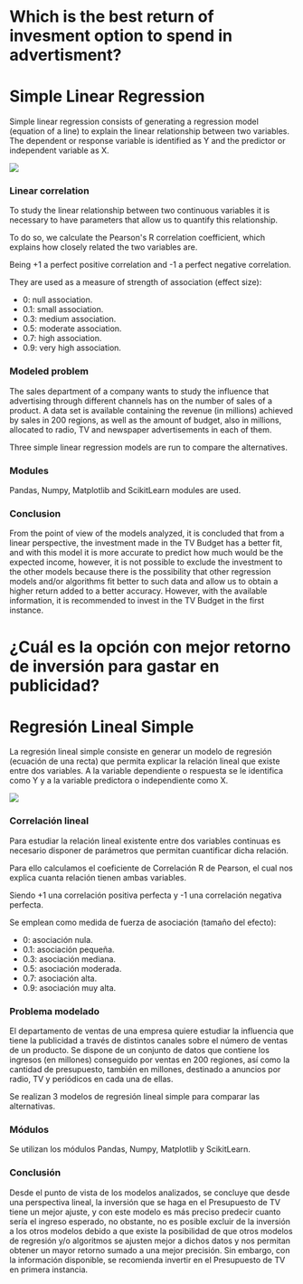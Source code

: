 # Which is the best return of invesment option to spend in advertisment?

# Simple Linear Regression

Simple linear regression consists of generating a regression model (equation of a line) to explain the linear relationship between two variables. The dependent or response variable is identified as Y and the predictor or independent variable as X.

![](https://i.imgur.com/r0WJWB8.png)

### Linear correlation

To study the linear relationship between two continuous variables it is necessary to have parameters that allow us to quantify this relationship.

To do so, we calculate the Pearson's R correlation coefficient, which explains how closely related the two variables are.

Being +1 a perfect positive correlation and -1 a perfect negative correlation.

They are used as a measure of strength of association (effect size):

* 0: null association.
* 0.1: small association.
* 0.3: medium association.
* 0.5: moderate association.
* 0.7: high association.
* 0.9: very high association.

### Modeled problem

The sales department of a company wants to study the influence that advertising through different channels has on the number of sales of a product. A data set is available containing the revenue (in millions) achieved by sales in 200 regions, as well as the amount of budget, also in millions, allocated to radio, TV and newspaper advertisements in each of them.

Three simple linear regression models are run to compare the alternatives.

### Modules
Pandas, Numpy, Matplotlib and ScikitLearn modules are used.

### Conclusion
From the point of view of the models analyzed, it is concluded that from a linear perspective, the investment made in the TV Budget has a better fit, and with this model it is more accurate to predict how much would be the expected income, however, it is not possible to exclude the investment to the other models because there is the possibility that other regression models and/or algorithms fit better to such data and allow us to obtain a higher return added to a better accuracy.
However, with the available information, it is recommended to invest in the TV Budget in the first instance.

# ¿Cuál es la opción con mejor retorno de inversión para gastar en publicidad?

# Regresión Lineal Simple

La regresión lineal simple consiste en generar un modelo de regresión (ecuación de una recta) que permita explicar la relación lineal que existe entre dos variables. A la variable dependiente o respuesta se le identifica como Y y a la variable predictora o independiente como X.

![](https://i.imgur.com/r0WJWB8.png)

### Correlación lineal

Para estudiar la relación lineal existente entre dos variables continuas es necesario disponer de parámetros que permitan cuantificar dicha relación.

Para ello calculamos el coeficiente de Correlación R de Pearson, el cual nos explica cuanta relación tienen ambas variables.

Siendo +1 una correlación positiva perfecta y -1 una correlación negativa perfecta.

Se emplean como medida de fuerza de asociación (tamaño del efecto):

*   0: asociación nula.
*   0.1: asociación pequeña.
*   0.3: asociación mediana.
*   0.5: asociación moderada.
*   0.7: asociación alta.
*   0.9: asociación muy alta.

### Problema modelado

El departamento de ventas de una empresa quiere estudiar la influencia que tiene la publicidad a través de distintos canales sobre el número de ventas de un producto. Se dispone de un conjunto de datos que contiene los ingresos (en millones) conseguido por ventas en 200 regiones, así como la cantidad de presupuesto, también en millones, destinado a anuncios por radio, TV y periódicos en cada una de ellas.

Se realizan 3 modelos de regresión lineal simple para comparar las alternativas.

### Módulos

Se utilizan los módulos Pandas, Numpy, Matplotlib y ScikitLearn.

### Conclusión
Desde el punto de vista de los modelos analizados, se concluye que desde una perspectiva lineal, la inversión que se haga en el Presupuesto de TV tiene un mejor ajuste, y con este modelo es más preciso predecir cuanto sería el ingreso esperado, no obstante, no es posible excluir de la inversión a los otros modelos debido a que existe la posibilidad de que otros modelos de regresión y/o algoritmos se ajusten mejor a dichos datos y nos permitan obtener un mayor retorno sumado a una mejor precisión.
Sin embargo, con la información disponible, se recomienda invertir en el Presupuesto de TV en primera instancia.

